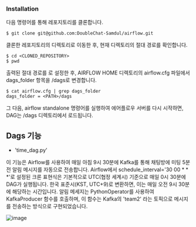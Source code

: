 ### Installation
다음 명령어를 통해 레포지토리를 클론합니다.
```
$ git clone git@github.com:DoubleChat-Samdul/airflow.git
```
클론한 레포지토리의 디렉토리로 이동한 후, 현재 디렉토리의 절대 경로를 확인합니다.
```
$ cd <CLONED_REPOSITORY>
$ pwd
```
출력된 절대 경로를 <path>로 설정한 후, AIRFLOW HOME 디렉토리의 airflow.cfg 파일에서 dags_folder 항목을 <PATH>/dags로 변경합니다.
```
$ cat airflow.cfg | grep dags_folder
dags_folder = <PATH>/dags
```
그 다음, airflow standalone 명령어를 실행하여 에어플로우 서버를 다시 시작하면, DAG는 <PATH>/dags 디렉토리에서 로드됩니다.

## Dags 기능
- 'time_dag.py'

 이 기능은 Airflow를 사용하여 매일 아침 9시 30분에 Kafka를 통해 채팅방에 미팅 5분 전 알림 메시지를 자동으로 전송합니다. Airflow에서 schedule_interval='30 00 * * *'로 설정된 크론 표현식은 기본적으로 UTC(협정 세계시) 기준으로 매일 0시 30분에 DAG가 실행됩니다. 한국 표준시(KST, UTC+9)로 변환하면, 이는 매일 오전 9시 30분에 해당하는 시간입니다.  알림 메세지는 PythonOperator를 사용하여 KafkaProducer 함수를 호출하며, 이 함수는 Kafka의 'team2' 라는 토픽으로 메시지를 전송하는 방식으로 구현되었습니다.

![image](https://github.com/user-attachments/assets/a3bbdf76-c42e-4430-acff-76f20d5fd339)

